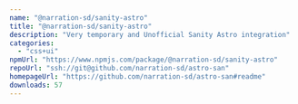 ```yaml
---
name: "@narration-sd/sanity-astro"
title: "@narration-sd/sanity-astro"
description: "Very temporary and Unofficial Sanity Astro integration"
categories:
  - "css+ui"
npmUrl: "https://www.npmjs.com/package/@narration-sd/sanity-astro"
repoUrl: "ssh://git@github.com/narration-sd/astro-san"
homepageUrl: "https://github.com/narration-sd/astro-san#readme"
downloads: 57
---
```


